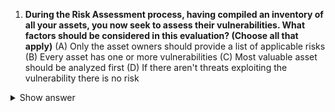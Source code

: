 1. **During the Risk Assessment process, having compiled an inventory of all your assets, you now seek to assess their vulnerabilities. What factors should be considered in this evaluation? (Choose all that apply)**
(A) Only the asset owners should provide a list of applicable risks
(B) Every asset has one or more vulnerabilities
(C) Most valuable asset should be analyzed first
(D) If there aren't threats exploiting the vulnerability there is no risk

<details> <summary>Show answer</summary>
Correct Answer: (B,C,D)

When assessing vulnerabilities during the Risk Assessment process, it is crucial to consider all relevant factors, including the nature of each asset, potential vulnerabilities associated with them, and prioritization based on value. Risk is sometimes schematized as threat x vulnerability, so we can approximate that If there aren't threats exploiting the vulnerability there is no risk.
It is not only the asset owners theat should provide a list of applicable risks.

Doubt about the answer, read [here](https://github.com/lorenzoleonelli/CISSP-Zero-to-Hero/blob/main/DOMAIN1%3A%20Security%20and%20Risk%20Management/1.09%20Understand%20and%20apply%20risk%20management%20concepts.md#19-understand-and-apply-risk-management-concepts)
</details>
